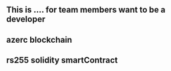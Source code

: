 ## This is .... for team members want to be a developer

## azerc blockchain

## rs255 solidity smartContract
